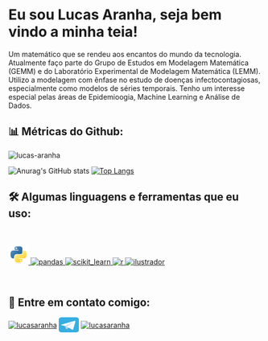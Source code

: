 # Eu sou Lucas Aranha, seja bem vindo a minha teia!

Um matemático que se rendeu aos encantos do mundo da tecnologia. Atualmente faço parte do Grupo de Estudos em Modelagem Matemática (GEMM) e do Laboratório Experimental de Modelagem Matemática (LEMM). Utilizo a modelagem com ênfase no estudo de doenças infectocontagiosas, especialmente como modelos de séries temporais. Tenho um interesse especial pelas áreas de Epidemioogia, Machine Learning e Análise de Dados.

<h2 align="left"> 📊 Métricas do Github: </h2>
<p align="left"> <img src="https://komarev.com/ghpvc/?username=lucas-aranha&label=Profile%20views&color=0e75b6&style=flat" alt="lucas-aranha" /> </p>

![Anurag's GitHub stats](https://github-readme-stats.vercel.app/api?username=lucas-aranha&show_icons=true&theme=outrun)
[![Top Langs](https://github-readme-stats.vercel.app/api/top-langs/?username=lucas-aranha&layout=compact&show_icons=true&theme=outrun)](https://github.com/lucas-aranha/github-readme-stats)

## 🛠️ Algumas linguagens e ferramentas que eu uso:
  <br/>
<p align="left"> <a 
href="https://www.python.org" target="_blank"> <img src="https://raw.githubusercontent.com/devicons/devicon/master/icons/python/python-original.svg" alt="python" width="40" height="40"/> </a> <a 
href="https://cdn.jsdelivr.net/gh/devicons/devicon@v2.15.1/devicon.min.css" target="_blank"> <img src="https://cdn.jsdelivr.net/gh/devicons/devicon/icons/pandas/pandas-original-wordmark.svg" alt="pandas" width="40" height="40"/> </a> <a 
href="https://scikit-learn.org/" target="_blank"> <img src="https://upload.wikimedia.org/wikipedia/commons/0/05/Scikit_learn_logo_small.svg" alt="scikit_learn" width="40" height="40"/> </a> <a
href="https://cdn.jsdelivr.net/gh/devicons/devicon@v2.15.1/devicon.min.css" target="_blank"> <img src="https://cdn.jsdelivr.net/gh/devicons/devicon/icons/r/r-original.svg" alt="r" width="40" height="40"/> </a> <a 
href="https://www.adobe.com/in/products/illustrator.html" target="_blank" rel="noreferrer"> <img src="https://www.vectorlogo.zone/logos/adobe_illustrator/adobe_illustrator-icon.svg" alt="ilustrador" width="40" height="40"/> </a> </p>

</br>
<h2 align="left">🔗 Entre em contato comigo:</h2>
<p align="left">
<a href="https://www.linkedin.com/in/lucas-aranha-035a73215/" target="blank"><img align="center" src="https://raw.githubusercontent.com/rahuldkjain/github-profile-readme-generator/master/src/images/icons/Social/linked-in-alt.svg" alt="lucasaranha" height="30" width="40" /></a>
<a href="https://t.me/L_Aranha" target="blank"><img align="center" src="telegram-svgrepo-com.svg" alt="lucasaranha" height="30" width="40" /></a>
<a href="https://instagram.com/lucas_arachne" target="blank"><img align="center" src="https://raw.githubusercontent.com/rahuldkjain/github-profile-readme-generator/master/src/images/icons/Social/instagram.svg" alt="lucasaranha" height="30" width="40" /></a>
</p>

